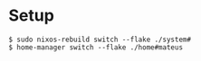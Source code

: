 # Setup
```shell
$ sudo nixos-rebuild switch --flake ./system#
$ home-manager switch --flake ./home#mateus
```
